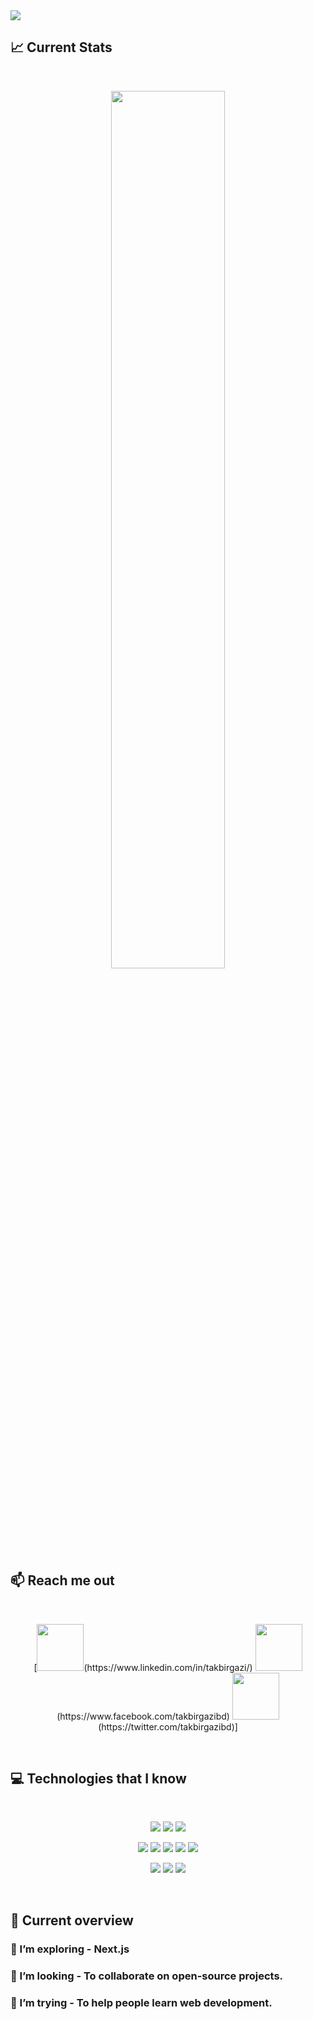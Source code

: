 <a href="https://www.facebook.com/takbirgazibd">
<img src="https://i.ibb.co/hdvTscB/260543371-1560095431000045-4703766843085034671-n.jpg" />
</a>

## :chart_with_upwards_trend: Current Stats

<br />
<p align="center">
  <img width="60%" src="https://github-readme-streak-stats.herokuapp.com?user=takbirgazi&theme=react&hide_border=true&background=0D1117&stroke=0D1117&fire=FF1CF7&sideLabels=00F0FF&currStreakNum=FF1CF7&ring=FF1CF7&currStreakLabel=FF1CF7&sideNums=00F0FF" />
</p>

## :mailbox: Reach me out

<br />

<p align="center">
  [<img height="75" src="https://github.com/mir-hussain/mir-hussain/blob/main/images/icons/Linkedin.png">(https://www.linkedin.com/in/takbirgazi/)
  <img height="75" src="https://github.com/mir-hussain/mir-hussain/blob/main/images/icons/Facebook.png">(https://www.facebook.com/takbirgazibd)
  <img height="75" src="https://github.com/mir-hussain/mir-hussain/blob/main/images/icons/Twitter.png">(https://twitter.com/takbirgazibd)]
</p>

<br />

## :computer: Technologies that I know

<br>
<p align="center">
<img src="https://github.com/mir-hussain/mir-hussain/blob/main/images/icons/HTML.png"/>
<img src="https://github.com/mir-hussain/mir-hussain/blob/main/images/icons/css.png"/>
<img src="https://github.com/mir-hussain/mir-hussain/blob/main/images/icons/JavaScript.png"/>
</p>
<p align="center">
<img src="https://github.com/mir-hussain/mir-hussain/blob/main/images/icons/react.png"/>
<img src="https://github.com/mir-hussain/mir-hussain/blob/main/images/icons/sass.png"/>
<img src="https://github.com/mir-hussain/mir-hussain/blob/main/images/icons/tailwind.png"/>
<img src="https://github.com/mir-hussain/mir-hussain/blob/main/images/icons/Bootsrap.png"/>
<img src="https://github.com/mir-hussain/mir-hussain/blob/main/images/icons/firebase.png"/>
</p>
<p align="center">
<img src="https://github.com/mir-hussain/mir-hussain/blob/main/images/icons/node.png"/>
<img src="https://github.com/mir-hussain/mir-hussain/blob/main/images/icons/express.png"/>
<img src="https://github.com/mir-hussain/mir-hussain/blob/main/images/icons/mongo.png"/>
</p><br/>

## :eyes: Current overview

### 🌱 I’m exploring - Next.js 
### 👯 I’m looking - To collaborate on open-source projects. 
### 🤔 I’m trying - To help people learn web development. 
